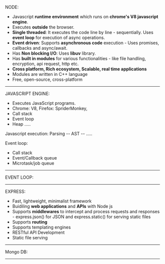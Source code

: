 NODE:

- Javascript **runtime environment** which runs on **chrome's V8 javascript engine**.
- Executes **outside** the browser.
- **Single threaded**: It executes the code line by line - sequentially. Uses **event loop** for execution of async operations.
- **Event driven**: Supports **asynchronous code** execution - Uses promises, callbacks and async/await.
- Has **Non blocking I/O**: Uses **libuv** library.
- Has **built in modules** for various functionalities - like file handling, encryption, api request, http etc.
- **Cross platform, Rich ecosystem, Scalable, real time applications**
- Modules are written in C++ language
- Free, open-source, cross-platform

---

JAVASCRIPT ENGINE:

- Executes JavaScript programs.
- Chrome: V8, Firefox: SpriderMonkey,
- Call stack
- Event loop
- Heap
  .....

Javascript execution:
Parsing -- AST -- .....

Event loop:

- Call stack
- Event/Callback queue
- Microtask/job queue

---

EVENT LOOP:

---

EXPRESS:

- Fast, lightweight, minimalist framework
- Buidiling **web applications** and **APIs** with Node js
- Supports **middlewares** to intercept and process requests and responses - express.json() for JSON and express.static() for serving static files
- Supports **routing**
- Supports templating engines
- RESTful API Development
- Static file serving

---

Mongo DB:

---
